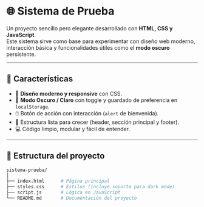 
# 🌐 Sistema de Prueba

Un proyecto sencillo pero elegante desarrollado con **HTML, CSS y JavaScript**.  
Este sistema sirve como base para experimentar con diseño web moderno, interacción básica y funcionalidades útiles como el **modo oscuro** persistente.

---

## 🚀 Características

- 🎨 **Diseño moderno y responsive** con CSS.
- 🌙 **Modo Oscuro / Claro** con toggle y guardado de preferencia en `localStorage`.
- 🖱️ Botón de acción con interacción (`alert` de bienvenida).
- 🧩 Estructura lista para crecer (header, sección principal y footer).
- 💻 Código limpio, modular y fácil de entender.

---

## 📂 Estructura del proyecto

```bash
sistema-prueba/
│
├── index.html      # Página principal
├── styles.css      # Estilos (incluye soporte para dark mode)
├── script.js       # Lógica en JavaScript
└── README.md       # Documentación del proyecto
